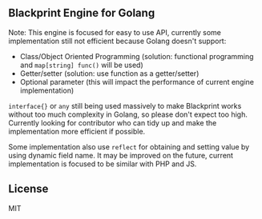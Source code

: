 ## Blackprint Engine for Golang
Note:
This engine is focused for easy to use API, currently some implementation still not efficient because Golang doesn't support:
- Class/Object Oriented Programming (solution: functional programming and `map[string] func()` will be used)
- Getter/setter (solution: use function as a getter/setter)
- Optional parameter (this will impact the performance of current engine implementation)

`interface{}` or `any` still being used massively to make Blackprint works without too much complexity in Golang, so please don't expect too high. Currently looking for contributor who can tidy up and make the implementation more efficient if possible.

Some implementation also use `reflect` for obtaining and setting value by using dynamic field name. It may be improved on the future, current implementation is focused to be similar with PHP and JS.

## License
MIT